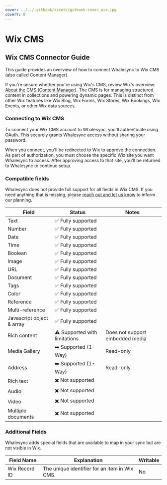 ```yaml
---
cover: ../../.gitbook/assets/gitbook-cover_wix.jpg
coverY: 0
---
```


# Wix CMS

## Wix CMS Connector Guide

This guide provides an overview of how to connect Whalesync to Wix CMS (also called Content Manager).

If you're unsure whether you're using Wix's CMS, review Wix's overview: [About the CMS (Content Manager)](https://support.wix.com/en/article/cms-content-management-system-an-overview). The CMS is for managing structured content in collections and powering dynamic pages. This is distinct from other Wix features like Wix Blog, Wix Forms, Wix Stores, Wix Bookings, Wix Events, or other Wix data sources.

### Connecting to Wix CMS

To connect your Wix CMS account to Whalesync, you'll authenticate using OAuth. This securely grants Whalesync access without sharing your password.

When you connect, you'll be redirected to Wix to approve the connection. As part of authorization, you must choose the specific Wix site you want Whalesync to access. After approving access to that site, you'll be returned to Whalesync to continue setup.

### Compatible fields

Whalesync does not provide full support for all fields in Wix CMS. If you need anything that is missing, please [reach out and let us know](../../resources/support/) to inform our planning.

| Field                     | Status                        | Notes                           |
| ------------------------- | ----------------------------- | ------------------------------- |
| Text                      | ✅ Fully supported            |                                 |
| Number                    | ✅ Fully supported            |                                 |
| Date                      | ✅ Fully supported            |                                 |
| Time                      | ✅ Fully supported            |                                 |
| Boolean                   | ✅ Fully supported            |                                 |
| Image                     | ✅ Fully supported            |                                 |
| URL                       | ✅ Fully supported            |                                 |
| Document                  | ✅ Fully supported            |                                 |
| Tags                      | ✅ Fully supported            |                                 |
| Color                     | ✅ Fully supported            |                                 |
| Reference                 | ✅ Fully supported            |                                 |
| Multi-reference           | ✅ Fully supported            |                                 |
| Javascript object & array | ✅ Fully supported            |                                 |
| Rich content              | ⚠️ Supported with limitations | Does not support embedded media |
| Media Gallery             | ➡️ Supported (1-Way)          | Read-only                       |
| Address                   | ➡️ Supported (1-Way)          | Read-only                       |
| Rich text                 | ✖️ Not supported              |                                 |
| Audio                     | ✖️ Not supported              |                                 |
| Video                     | ✖️ Not supported              |                                 |
| Multiple documents        | ✖️ Not supported              |                                 |

### Additional Fields

Whalesync adds special fields that are available to map in your sync but are not visible in Wix.

| Field Name    | Explanation                                   | Writable |
| ------------- | --------------------------------------------- | -------- |
| Wix Record ID | The unique identifier for an item in Wix CMS. | No       |
